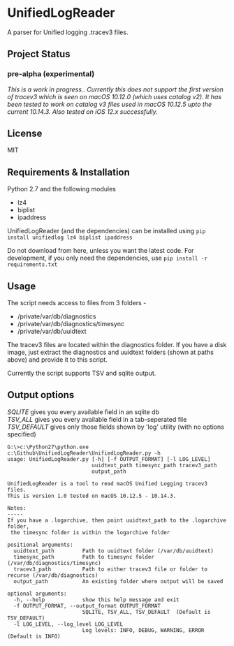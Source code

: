 # UnifiedLogReader

A parser for Unified logging .tracev3 files.

## Project Status

### pre-alpha (experimental)

_This is a work in progress.. Currently this does not support the first version of tracev3 which is seen on macOS 10.12.0 (which uses catalog v2). It has been tested to work on catalog v3 files used in macOS 10.12.5 upto the current 10.14.3. Also tested on iOS 12.x successfully._

## License

MIT

## Requirements & Installation

Python 2.7 and the following modules
* lz4
* biplist
* ipaddress

UnifiedLogReader (and the dependencies) can be installed using `pip install unifiedlog lz4 biplist ipaddress` 


Do not download from here, unless you want the latest code.
For development, if you only need the dependencies, use `pip install -r requirements.txt`

## Usage

The script needs access to files from 3 folders -
* /private/var/db/diagnostics
* /private/var/db/diagnostics/timesync
* /private/var/db/uuidtext

The tracev3 files are located within the diagnostics folder. If you have a disk image, just extract the diagnostics and uuidtext folders (shown at paths above) and provide it to this script.

Currently the script supports TSV and sqlite output.

## Output options

_SQLITE_ gives you every available field in an sqlite db  
_TSV_ALL_ gives you every available field in a tab-seperated file  
_TSV_DEFAULT_ gives only those fields shown by 'log' utility (with no options specified)


```
G:\>c:\Python27\python.exe c:\Github\UnifiedLogReader\UnifiedLogReader.py -h
usage: UnifiedLogReader.py [-h] [-f OUTPUT_FORMAT] [-l LOG_LEVEL]
                           uuidtext_path timesync_path tracev3_path
                           output_path

UnifiedLogReader is a tool to read macOS Unified Logging tracev3 files.
This is version 1.0 tested on macOS 10.12.5 - 10.14.3.

Notes:
-----
If you have a .logarchive, then point uuidtext_path to the .logarchive folder,
 the timesync folder is within the logarchive folder

positional arguments:
  uuidtext_path         Path to uuidtext folder (/var/db/uuidtext)
  timesync_path         Path to timesync folder (/var/db/diagnostics/timesync)
  tracev3_path          Path to either tracev3 file or folder to recurse (/var/db/diagnostics)
  output_path           An existing folder where output will be saved

optional arguments:
  -h, --help            show this help message and exit
  -f OUTPUT_FORMAT, --output_format OUTPUT_FORMAT
                        SQLITE, TSV_ALL, TSV_DEFAULT  (Default is TSV_DEFAULT)
  -l LOG_LEVEL, --log_level LOG_LEVEL
                        Log levels: INFO, DEBUG, WARNING, ERROR (Default is INFO)
```

